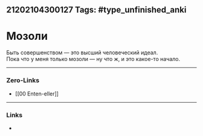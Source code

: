 21202104300127
Tags: #type_unfinished_anki
---
# Мозоли

Быть совершенством — это высший человеческий идеал.<br>Пока что у меня только мозоли — ну что ж, и это какое-то начало. 

---
### Zero-Links
- [[00 Enten-eller]]
---
### Links
-
